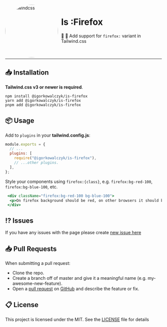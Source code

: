 <img width="170" height="170" align="left" style="float: left; margin: 0 10px 0 0; border-radius: 50%;" alt="Tailwindcss" src="https://raw.githubusercontent.com/IgorKowalczyk/is-firefox/main/src/images/logo.svg">

# Is :Firefox

🦊 🦊 Add support for `firefox:` variant in Tailwind.css 
<br><br><br>

---

## 📥 Installation

**Tailwind.css v3 or newer is required**.

```
npm install @igorkowalczyk/is-firefox
yarn add @igorkowalczyk/is-firefox
pnpm add @igorkowalczyk/is-firefox
```

## 📦 Usage

Add to `plugins` in your **tailwind.config.js**:

```js
module.exports = {
  // ...
  plugins: [
    require("@igorkowalczyk/is-firefox"),
    // ...other plugins.
  ],
};

```
Style your components using `firefox:{class}`, e.g. `firefox:bg-red-100`, `firefox:bg-blue-100`, etc.
```jsx
 <div className="firefox:bg-red-100 bg-blue-100">
  <p>On firefox background should be red, on other browsers it should be blue</p>
 </div>
```

## ⁉️ Issues

If you have any issues with the page please create [new issue here](https://github.com/igorkowalczyk/is-firefox/issues)

## 📥 Pull Requests

When submitting a pull request:

- Clone the repo.
- Create a branch off of master and give it a meaningful name (e.g. my-awesome-new-feature).
- Open a [pull request](https://github.com/igorkowalczyk/is-firefox/pulls) on [GitHub](https://github.com) and describe the feature or fix.

## 📋 License

This project is licensed under the MIT. See the [LICENSE](https://github.com/igorkowalczyk/is-firefox/blob/master/license.md) file for details
